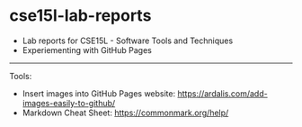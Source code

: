 # cse15l-lab-reports

* Lab reports for CSE15L - Software Tools and Techniques
* Experiementing with GitHub Pages

---
Tools:

* Insert images into GitHub Pages website: https://ardalis.com/add-images-easily-to-github/
* Markdown Cheat Sheet: https://commonmark.org/help/



